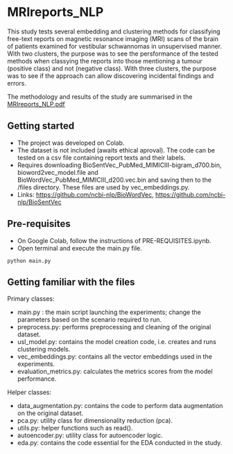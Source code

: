 # MRIreports_NLP
This study tests several embedding and clustering methods for classifying free-text reports on magnetic resonance imaging (MRI) scans of the brain of patients examined for vestibular schwannomas in unsupervised manner. With two clusters, the purpose was to see the persformance of the tested methods when classying the reports into those mentioning a tumour (positive class) and not (negative class). With three clusters, the purpose was to see if the approach can allow discovering incidental findings and errors.

The methodology and results of the study are summarised in the [MRIreports_NLP.pdf](../main/MRIreports_NLP.pdf)


## Getting started

- The project was developed on Colab.
- The dataset is not included (awaits ethical aproval). The code can be tested on a csv file containing report texts and their labels. 
- Requires downloading BioSentVec_PubMed_MIMICIII-bigram_d700.bin, bioword2vec_model.file and BioWordVec_PubMed_MIMICIII_d200.vec.bin and saving then to the /files directory. These files are used by vec_embeddings.py.
- Links: <https://github.com/ncbi-nlp/BioWordVec>, <https://github.com/ncbi-nlp/BioSentVec>

## Pre-requisites

- On Google Colab, follow the instructions of PRE-REQUISITES.ipynb.
- Open terminal and execute the main.py file.

```
python main.py
```

## Getting familiar with the files

Primary classes:

- main.py : the main script launching the experiments; change the parameters based on the scenario required to run.
- preprocess.py: performs preprocessing and cleaning of the original dataset.
- usl_model.py: contains the model creation code, i.e. creates and runs clustering models.
- vec_embeddings.py: contains all the vector embeddings used in the experiments.
- evaluation_metrics.py: calculates the metrics scores from the model performance.

Helper classes:

- data_augmentation.py: contains the code to perform data augmentation on the original dataset.
- pca.py: utility class for dimensionality reduction (pca).
- utils.py: helper functions such as read().
- autoencoder.py: utility class for autoencoder logic.
- eda.py: contains the code essential for the EDA conducted in the study.
